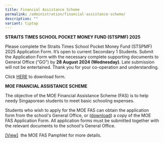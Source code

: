 ```yaml
---
title: Financial Assistance Scheme
permalink: /administration/financial-assistance-scheme/
description: ""
variant: tiptap
---
```

<p><strong>STRAITS TIMES SCHOOL POCKET MONEY FUND (STSPMF) 2025</strong>
</p>
<p>Please complete the Straits Times School Pocket Money Fund (STSPMF) 2025
Application Form. It’s open to current Secondary 1 Students. Submit the
Application Form with the necessary complete supporting documents to General
Office (“GO”) by <strong>28 August 2024 (Wednesday)</strong>. Late submission
will not be entertained. Thank you for your co-operation and understanding.</p>
<p>Click <a href="/files/STPM_2025.pdf" rel="noopener noreferrer nofollow" target="_blank">HERE</a> to
download form.</p>
<p></p>
<p><strong>MOE FINANCIAL ASSISTANCE SCHEME</strong>
</p>
<p>The objective of the MOE Financial Assistance Scheme (FAS) is to help
needy Singaporean students to meet basic schooling expenses.</p>
<p>Students who wish to apply for the MOE FAS can obtain the application
form from the school's General Office, or&nbsp;(<a href="/files/2024%20moe%20fas%20application%20form.pdf" rel="noopener noreferrer nofollow" target="_blank">download</a>)&nbsp;a
copy of the&nbsp;MOE FAS Application Form. All application forms must be
submitted together with the relevant documents to the school's General
Office.</p>
<p><a href="/files/2024%20moe%20fas%20pamphet%20el.pdf" rel="noopener noreferrer nofollow" target="_blank">[View]</a> &nbsp;the
MOE FAS Pamphlet for more details.</p>